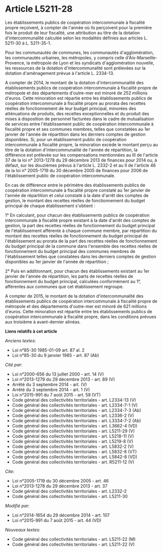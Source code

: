 # Article L5211-28

Les établissements publics de coopération intercommunale à fiscalité propre reçoivent, à compter de l'année où ils perçoivent
pour la première fois le produit de leur fiscalité, une attribution au titre de la dotation d'intercommunalité calculée selon
les modalités définies aux articles L. 5211-30 à L. 5211-35-1. 

Pour les communautés de communes, les communautés d'agglomération, les communautés urbaines, les métropoles, y compris celle
d'Aix-Marseille-Provence, la métropole de Lyon et les syndicats d'agglomération nouvelle, les ressources de la dotation
d'intercommunalité sont prélevées sur la dotation d'aménagement prévue à l'article L. 2334-13. 

A compter de 2014, le montant de la dotation d'intercommunalité des établissements publics de coopération intercommunale à
fiscalité propre de métropole et des départements d'outre-mer est minoré de 252 millions d'euros. Cette minoration est
répartie entre les établissements publics de coopération intercommunale à fiscalité propre au prorata des recettes réelles de
fonctionnement de leur budget principal, minorées des atténuations de produits, des recettes exceptionnelles et du produit
des mises à disposition de personnel facturées dans le cadre de mutualisation de services entre l'établissement public de
coopération intercommunale à fiscalité propre et ses communes membres, telles que constatées au 1er janvier de l'année de
répartition dans les derniers comptes de gestion disponibles. Si, pour un établissement public de coopération intercommunale
à fiscalité propre, la minoration excède le montant perçu au titre de la dotation d'intercommunalité de l'année de
répartition, la différence est prélevée sur les compensations mentionnées au III de l'article 37 de la loi n° 2013-1278 du 29
décembre 2013 de finances pour 2014 ou, à défaut, sur les douzièmes prévus à l'article L. 2332-2 et au II de l'article 46 de
la loi n° 2005-1719 du 30 décembre 2005 de finances pour 2006 de l'établissement public de coopération intercommunale. 

En cas de différence entre le périmètre des établissements publics de coopération intercommunale à fiscalité propre constaté
au 1er janvier de l'année de répartition et celui constaté à la date d'arrêt des comptes de gestion, le montant des recettes
réelles de fonctionnement du budget principal de chaque établissement s'obtient : 

1° En calculant, pour chacun des établissements publics de coopération intercommunale à fiscalité propre existant à la date
d'arrêt des comptes de gestion, la part des recettes réelles de fonctionnement du budget principal de l'établissement
afférente à chaque commune membre, par répartition du montant des recettes réelles de fonctionnement du budget principal de
l'établissement au prorata de la part des recettes réelles de fonctionnement du budget principal de la commune dans
l'ensemble des recettes réelles de fonctionnement du budget principal des communes membres de l'établissement telles que
constatées dans les derniers comptes de gestion disponibles au 1er janvier de l'année de répartition ; 

2° Puis en additionnant, pour chacun des établissements existant au 1er janvier de l'année de répartition, les parts de
recettes réelles de fonctionnement du budget principal, calculées conformément au 1°, afférentes aux communes que cet
établissement regroupe.

A compter de 2015, le montant de la dotation d'intercommunalité des établissements publics de coopération intercommunale à
fiscalité propre de métropole et des départements d'outre-mer est minoré de 621 millions d'euros. Cette minoration est
répartie entre les établissements publics de coopération intercommunale à fiscalité propre, dans les conditions prévues aux
troisième à avant-dernier alinéas.

**Liens relatifs à cet article**

_Anciens textes_:

  - Loi n°85-30 1985-01-09 art. 87 al. 2
  - Loi n°85-30 du 9 janvier 1985 - art. 87 (Ab)

_Cité par_:

  - Loi n°2000-656 du 13 juillet 2000 - art. 14 (V)
  - Loi n°2013-1279 du 29 décembre 2013 - art. 89 (V)
  - Arrêté du 3 septembre 2014 - art. (V)
  - Arrêté du 3 septembre 2014 - art. 1 (V)
  - Loi n°2015-991 du 7 août 2015 - art. 59 (VT)
  - Code général des collectivités territoriales - art. L2334-13 (V)
  - Code général des collectivités territoriales - art. L2334-7-1 (V)
  - Code général des collectivités territoriales - art. L2334-7-3 (Ab)
  - Code général des collectivités territoriales - art. L2336-2 (V)
  - Code général des collectivités territoriales - art. L3334-7-2 (Ab)
  - Code général des collectivités territoriales - art. L3662-4 (VD)
  - Code général des collectivités territoriales - art. L5211-29 (V)
  - Code général des collectivités territoriales - art. L5218-11 (V)
  - Code général des collectivités territoriales - art. L5219-8 (V)
  - Code général des collectivités territoriales - art. L5832-2 (V)
  - Code général des collectivités territoriales - art. L5832-8 (VT)
  - Code général des collectivités territoriales - art. L5842-8 (VD)
  - Code général des collectivités territoriales - art. R5211-12 (V)

_Cite_:

  - Loi n°2005-1719 du 30 décembre 2005 - art. 46
  - Loi n°2013-1278 du 29 décembre 2013 - art. 37
  - Code général des collectivités territoriales - art. L2332-2
  - Code général des collectivités territoriales - art. L5211-30

_Modifié par_:

  - Loi n°2014-1654 du 29 décembre 2014 - art. 107
  - Loi n°2015-991 du 7 août 2015 - art. 44 (VD)

_Nouveaux textes_:

  - Code général des collectivités territoriales - art. L5211-22 (M)
  - Code général des collectivités territoriales - art. L5211-22 (V)
